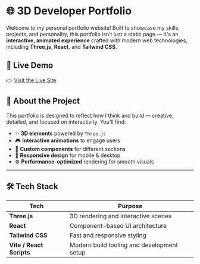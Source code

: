 # 🌐 3D Developer Portfolio

Welcome to my personal portfolio website! Built to showcase my skills, projects, and personality, this portfolio isn’t just a static page — it's an **interactive, animated experience** crafted with modern web technologies, including **Three.js**, **React**, and **Tailwind CSS**.

## 🚀 Live Demo

👉 [Visit the Live Site](https://ajaykrishna3d-portfolio.vercel.app/)

## 🧠 About the Project

This portfolio is designed to reflect how I think and build — creative, detailed, and focused on interactivity. You’ll find:

- ✨ **3D elements** powered by `Three.js`
- 🎮 **Interactive animations** to engage users
- 🧩 **Custom components** for different sections
- 📱 **Responsive design** for mobile & desktop
- ⚙️ **Performance-optimized** rendering for smooth visuals

---

## 🛠️ Tech Stack

| Tech                     | Purpose                                    |
| ------------------------ | ------------------------------------------ |
| **Three.js**             | 3D rendering and interactive scenes        |
| **React**                | Component-based UI architecture            |
| **Tailwind CSS**         | Fast and responsive styling                |
| **Vite / React Scripts** | Modern build tooling and development setup |
